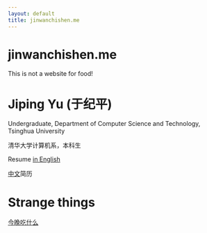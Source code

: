 ```yaml
---
layout: default
title: jinwanchishen.me
---
```

# jinwanchishen.me

This is not a website for food!

# Jiping Yu (于纪平)

Undergraduate, Department of Computer Science and Technology, Tsinghua University

清华大学计算机系，本科生

Resume [in English](en)

[中文](zh)简历

# Strange things

[今晚吃什么](eat.html)
